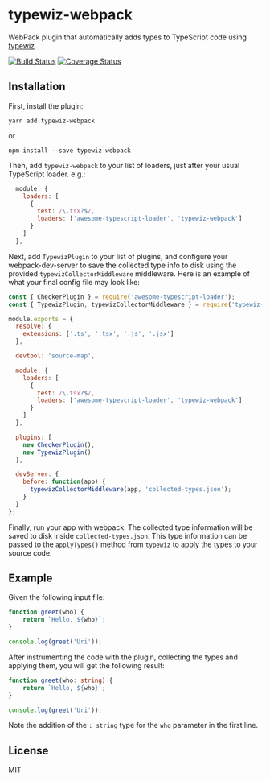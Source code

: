 # typewiz-webpack

WebPack plugin that automatically adds types to TypeScript code using [typewiz](https://www.npmjs.com/package/typewiz)

[![Build Status](https://travis-ci.org/urish/typewiz.png?branch=master)](https://travis-ci.org/urish/typewiz)
[![Coverage Status](https://coveralls.io/repos/github/urish/typewiz/badge.svg?branch=master)](https://coveralls.io/github/urish/typewiz?branch=master)

## Installation

First, install the plugin:

    yarn add typewiz-webpack

or

    npm install --save typewiz-webpack

Then, add `typewiz-webpack` to your list of loaders, just after your usual TypeScript loader. e.g.:

```javascript
  module: {
    loaders: [
      {
        test: /\.tsx?$/,
        loaders: ['awesome-typescript-loader', 'typewiz-webpack']
      }
    ]
  },
```

Next, add `TypewizPlugin` to your list of plugins, and configure
your webpack-dev-server to save the collected type info to disk using the provided `typewizCollectorMiddleware` middleware. Here is an example of what your final config file may look like:

```javascript
const { CheckerPlugin } = require('awesome-typescript-loader');
const { TypewizPlugin, typewizCollectorMiddleware } = require('typewiz-webpack');

module.exports = {
  resolve: {
    extensions: ['.ts', '.tsx', '.js', '.jsx']
  },

  devtool: 'source-map',

  module: {
    loaders: [
      {
        test: /\.tsx?$/,
        loaders: ['awesome-typescript-loader', 'typewiz-webpack']
      }
    ]
  },

  plugins: [
    new CheckerPlugin(),
    new TypewizPlugin()
  ],

  devServer: {
    before: function(app) {
      typewizCollectorMiddleware(app, 'collected-types.json');
    }
  }
};
```

Finally, run your app with webpack. The collected type information will be saved to disk inside `collected-types.json`. This type information can be passed to the `applyTypes()` method from `typewiz` to apply the types to your source code.

## Example

Given the following input file:

```typescript
function greet(who) {
    return `Hello, ${who}`;
}

console.log(greet('Uri'));
```

After instrumenting the code with the plugin, collecting the types and applying them, you will get the following result:

```typescript
function greet(who: string) {
    return `Hello, ${who}`;
}

console.log(greet('Uri'));
```

Note the addition of the `: string` type for the `who` parameter in the first line.

## License

MIT
